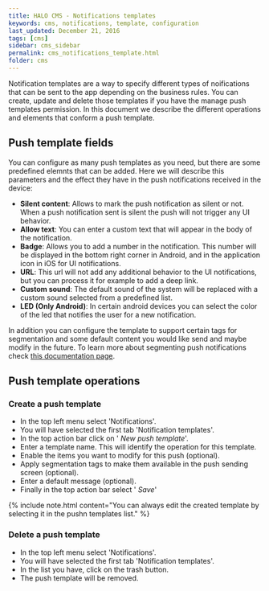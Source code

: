```yaml
---
title: HALO CMS - Notifications templates
keywords: cms, notifications, template, configuration
last_updated: December 21, 2016
tags: [cms]
sidebar: cms_sidebar
permalink: cms_notifications_template.html
folder: cms
---
```


Notification templates are a way to specify different types of noifications that can be sent to the app depending on the 
business rules. You can create, update and delete those templates if you have the manage push templates permission. In
this document we describe the different operations and elements that conform a push template.

## Push template fields

You can configure as many push templates as you need, but there are some predefined elemnts that can be added. Here we
will describe this parameters and the effect they have in the push notifications received in the device:

- **Silent content**: Allows to mark the push notification as silent or not. When a push notification sent is silent the 
push will not trigger any UI behavior.
- **Allow text**: You can enter a custom text that will appear in the body of the notification.
- **Badge**: Allows you to add a number in the notification. This number will be displayed in the bottom right corner in Android,
and in the application icon in iOS for UI notifications.
- **URL**: This url will not add any additional behavior to the UI notifications, but you can process it for example to add a
deep link.
- **Custom sound**: The default sound of the system will be replaced with a custom sound selected from a predefined list.
- **LED (Only Android)**: In certain android devices you can select the color of the led that notifies the user for a new 
notification.

In addition you can configure the template to support certain tags for segmentation and some default content you would like 
send and maybe modify in the future. To learn more about segmenting push notifications check [this documentation page](./cms_segmentaiton_operations).

## Push template operations

### Create a push template

- In the top left menu select 'Notifications'.
- You will have selected the first tab 'Notification templates'.
- In the top action bar click on '<span class="fa fa-plus" /> *New push template*'.
- Enter a template name. This will identify the operation for this template.
- Enable the items you want to modify for this push (optional).
- Apply segmentation tags to make them available in the push sending screen (optional).
- Enter a default message (optional).
- Finally in the top action bar select '<span class="fa fa-floppy-o"/> *Save*'

{% include note.html content="You can always edit the created template by selecting it in the pushn templates list." %}

### Delete a push template

- In the top left menu select 'Notifications'.
- You will have selected the first tab 'Notification templates'.
- In the list you have, click on the <span class="fa fa-trash"/> trash button.
- The push template will be removed.